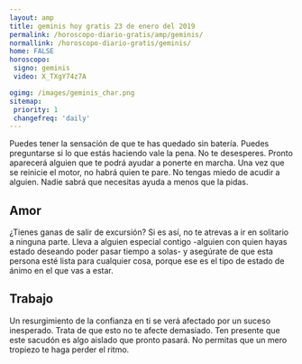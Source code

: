 ```yaml
---
layout: amp
title: geminis hoy gratis 23 de enero del 2019 
permalink: /horoscopo-diario-gratis/amp/geminis/
normallink: /horoscopo-diario-gratis/geminis/
home: FALSE
horoscopo:
 signo: geminis
 video: X_TXgY74z7A

ogimg: /images/geminis_char.png
sitemap:
 priority: 1
 changefreq: 'daily'
---
```



Puedes tener la sensación de que te has quedado sin batería. Puedes preguntarse si lo que estás haciendo vale la pena. No te desesperes. Pronto aparecerá alguien que te podrá ayudar a ponerte en marcha. Una vez que se reinicie el motor, no habrá quien te pare. No tengas miedo de acudir a alguien. Nadie sabrá que necesitas ayuda a menos que la pidas.

## Amor

¿Tienes ganas de salir de excursión? Si es así, no te atrevas a ir en solitario a ninguna parte. Lleva a alguien especial contigo -alguien con quien hayas estado deseando poder pasar tiempo a solas- y asegúrate de que esta persona esté lista para cualquier cosa, porque ese es el tipo de estado de ánimo en el que vas a estar.

## Trabajo

Un resurgimiento de la confianza en ti se verá afectado por un suceso inesperado. Trata de que esto no te afecte demasiado. Ten presente que este sacudón es algo aislado que pronto pasará. No permitas que un mero tropiezo te haga perder el ritmo.